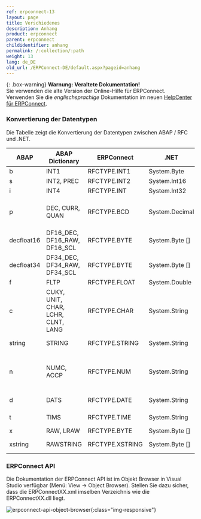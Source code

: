 ```yaml
---
ref: erpconnect-13
layout: page
title: Verschiedenes
description: Anhang
product: erpconnect
parent: erpconnect
childidentifier: anhang
permalink: /:collection/:path
weight: 13
lang: de_DE
old_url: /ERPConnect-DE/default.aspx?pageid=anhang
---
```


{: .box-warning}
**Warnung: Veraltete Dokumentation!** <br>
Sie verwenden die alte Version der Online-Hilfe für ERPConnect.<br>
Verwenden Sie die *englischsprachige* Dokumentation im neuen [HelpCenter für ERPConnect](https://helpcenter.theobald-software.com/erpconnect/documentation/introduction/).

### Konvertierung der Datentypen
Die Tabelle zeigt die Konvertierung der Datentypen zwischen ABAP / RFC und .NET.

| ABAP       | ABAP Dictionary                    | ERPConnect      | .NET           | Bemerkungen                               |
|------------|------------------------------------|-----------------|----------------|-------------------------------------------|
| b          | INT1                               | RFCTYPE.INT1    | System.Byte    |                                           |
| s          | INT2, PREC                         | RFCTYPE.INT2    | System.Int16   |                                           |
| i          | INT4                               | RFCTYPE.INT     | System.Int32   |                                           |
| p          | DEC, CURR, QUAN                    | RFCTYPE.BCD     | System.Decimal | Max. supported length is 28 digits        |
| decfloat16 | DF16_DEC, DF16_RAW, DF16_SCL       | RFCTYPE.BYTE    | System.Byte [] | No ReadTable support                      |
| decfloat34 | DF34_DEC, DF34_RAW, DF34_SCL       | RFCTYPE.BYTE    | System.Byte [] | No ReadTable support                      |
| f          | FLTP                               | RFCTYPE.FLOAT   | System.Double  |                                           |
| c          | CUKY, UNIT, CHAR, LCHR, CLNT, LANG | RFCTYPE.CHAR    | System.String  |                                           |
| string     | STRING                             | RFCTYPE.STRING  | System.String  | No ReadTable support                      |
| n          | NUMC, ACCP                         | RFCTYPE.NUM     | System.String  | Only characters 0-9 ACCP format is YYYYMM |
| d          | DATS                               | RFCTYPE.DATE    | System.String  | Format is YYYYMMDD                        |
| t          | TIMS                               | RFCTYPE.TIME    | System.String  | Format is HHMMSS                          |
| x          | RAW, LRAW                          | RFCTYPE.BYTE    | System.Byte [] |                                           |
| xstring    | RAWSTRING                          | RFCTYPE.XSTRING | System.Byte [] | No ReadTable support                      |


### ERPConnect API

Die Dokumentation der ERPConnect API  ist im Objekt Browser in Visual Studio verfügbar (Menü: View -> Object Browser). Stellen Sie dazu sicher, dass die ERPConnectXX.xml imselben Verzeichnis wie die ERPConnectXX.dll liegt. 

![erpconnect-api-object-browser](/img/content/erpconnect-api-object-browser.png){:class="img-responsive"}